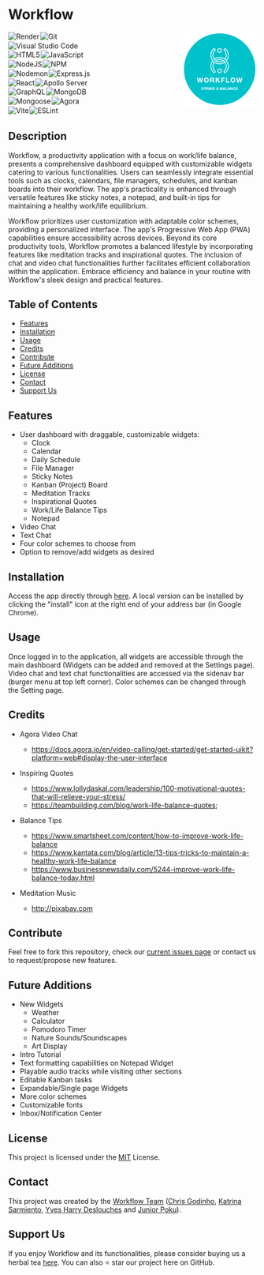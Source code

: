 # Workflow

<a href="https://workflow-oj8s.onrender.com/">
  <img src="./client/public/readme_logo.png" height="150px" align="right" />
</a>

<div style="display: flex; flex-wrap: wrap; width: 35%">

<a href="https://render.com" style="text-decoration: none; margin-right: 1%; margin-bottom: 1%">
  <img alt="Render" src="https://img.shields.io/badge/Render-grey?style=for-the-badge&logo=render&logoColor=46E3B7">
</a>

<a href="https://git-scm.com/" style="text-decoration: none; margin-right: 1%; margin-bottom: 1%">
  <img alt="Git" src="https://img.shields.io/badge/Git-grey?style=for-the-badge&logo=git&logoColor=F05032">
</a>

<a href="https://code.visualstudio.com/" style="text-decoration: none; margin-right: 1%; margin-bottom: 1%">
  <img alt="Visual Studio Code" src="https://img.shields.io/badge/Visual_Studio_Code-grey?style=for-the-badge&logo=visual-studio-code&logoColor=007ACC">
</a>

<a href="https://developer.mozilla.org/en-US/docs/Web/Guide/HTML/HTML5" style="text-decoration: none; margin-right: 1%; margin-bottom: 1%">
  <img alt="HTML5" src="https://img.shields.io/badge/HTML5-grey?style=for-the-badge&logo=html5&logoColor=E34F26">
</a>

<a href="https://developer.mozilla.org/en-US/docs/Web/JavaScript" style="text-decoration: none; margin-right: 1%; margin-bottom: 1%">
  <img alt="JavaScript" src="https://img.shields.io/badge/JavaScript-grey?style=for-the-badge&logo=javascript">
</a>

<a href="https://nodejs.org/" style="text-decoration: none; margin-right: 1%; margin-bottom: 1%">
  <img alt="NodeJS" src="https://img.shields.io/badge/node.js-grey?style=for-the-badge&logo=node.js&logoColor=339933">
</a>

<a href="https://www.npmjs.com/" style="text-decoration: none; margin-right: 1%; margin-bottom: 1%">
  <img alt="NPM" src="https://img.shields.io/badge/NPM-grey?style=for-the-badge&logo=npm&logoColor=CB3837">
</a>

<a href="https://nodemon.io/" style="text-decoration: none; margin-right: 1%; margin-bottom: 1%">
  <img alt="Nodemon" src="https://img.shields.io/badge/Nodemon-grey?style=for-the-badge&logo=nodemon&logoColor=76D04B">
</a>

<a href="https://expressjs.com/" style="text-decoration: none; margin-right: 1%; margin-bottom: 1%">
  <img alt="Express.js" src="https://img.shields.io/badge/express.js-grey?style=for-the-badge&logo=express&logoColor=000000">
</a>

<a href="https://reactjs.org/" style="text-decoration: none; margin-right: 1%; margin-bottom: 1%">
  <img alt="React" src="https://img.shields.io/badge/React-grey?style=for-the-badge&logo=react&logoColor=61DAFB">
</a>

<a href="https://www.apollographql.com/" style="text-decoration: none; margin-right: 1%; margin-bottom: 1%">
  <img alt="Apollo Server" src="https://img.shields.io/badge/apollo-grey?style=for-the-badge&logo=apollo-graphql&logoColor=311C87">
</a>

<a href="https://graphql.org/" style="text-decoration: none; margin-right: 1%; margin-bottom: 1%">
  <img alt="GraphQL" src="https://img.shields.io/badge/graphql-grey?style=for-the-badge&logo=graphql&logoColor=E10098">
</a>

<a href="https://www.mongodb.com/" style="text-decoration: none; margin-right: 1%; margin-bottom: 1%">
  <img alt="MongoDB" src="https://img.shields.io/badge/mongodb-grey?style=for-the-badge&logo=mongodb&logoColor=47A248">
</a>

<a href="https://mongoosejs.com/" style="text-decoration: none; margin-right: 1%; margin-bottom: 1%">
  <img alt="Mongoose" src="https://img.shields.io/badge/mongoose-grey?style=for-the-badge&logo=mongoose&logoColor=880000">
</a>

<a href="https://www.agora.io/en/" style="text-decoration: none; margin-right: 1%; margin-bottom: 1%">
  <img alt="Agora" src="https://img.shields.io/badge/agora-grey?style=for-the-badge&logo=agora&logoColor=099DFD">
</a>

<a href="https://vitejs.dev/" style="text-decoration: none; margin-right: 1%; margin-bottom: 1%">
  <img alt="Vite" src="https://img.shields.io/badge/vite-grey?style=for-the-badge&logo=vite&logoColor=646CFF">
</a>

<a href="https://eslint.org/" style="text-decoration: none; margin-right: 1%; margin-bottom: 1%">
  <img alt="ESLint" src="https://img.shields.io/badge/ESLint-grey?style=for-the-badge&logo=eslint&logoColor=4B32C3">
</a>

</div>

## Description

Workflow, a productivity application with a focus on work/life balance, presents a comprehensive dashboard equipped with customizable widgets catering to various functionalities. Users can seamlessly integrate essential tools such as clocks, calendars, file managers, schedules, and kanban boards into their workflow. The app's practicality is enhanced through versatile features like sticky notes, a notepad, and built-in tips for maintaining a healthy work/life equilibrium.

Workflow prioritizes user customization with adaptable color schemes, providing a personalized interface. The app's Progressive Web App (PWA) capabilities ensure accessibility across devices. Beyond its core productivity tools, Workflow promotes a balanced lifestyle by incorporating features like meditation tracks and inspirational quotes. The inclusion of chat and video chat functionalities further facilitates efficient collaboration within the application. Embrace efficiency and balance in your routine with Workflow's sleek design and practical features.

## Table of Contents

- [Features](#features)
- [Installation](#installation)
- [Usage](#usage)
- [Credits](#credits)
- [Contribute](#contribute)
- [Future Additions](#future-additions)
- [License](#license)
- [Contact](#contact)
- [Support Us](#support-us)

## Features

- User dashboard with draggable, customizable widgets:
    - Clock
    - Calendar
    - Daily Schedule
    - File Manager
    - Sticky Notes
    - Kanban (Project) Board
    - Meditation Tracks
    - Inspirational Quotes
    - Work/Life Balance Tips
    - Notepad
- Video Chat
- Text Chat
- Four color schemes to choose from
- Option to remove/add widgets as desired

## Installation

Access the app directly through [here](<https://workflow-oj8s.onrender.com/>). A local version can be installed by clicking the "install" icon at the right end of your address bar (in Google Chrome).

## Usage

Once logged in to the application, all widgets are accessible through the main dashboard (Widgets can be added and removed at the Settings page). Video chat and text chat functionalities are accessed via the sidenav bar (burger menu at top left corner). Color schemes can be changed through the Setting page.

## Credits

- Agora Video Chat
    - <https://docs.agora.io/en/video-calling/get-started/get-started-uikit?platform=web#display-the-user-interface>

- Inspiring Quotes
    - <https://www.lollydaskal.com/leadership/100-motivational-quotes-that-will-relieve-your-stress/>
    - <https://teambuilding.com/blog/work-life-balance-quotes>;

- Balance Tips
    - <https://www.smartsheet.com/content/how-to-improve-work-life-balance>
    - <https://www.kantata.com/blog/article/13-tips-tricks-to-maintain-a-healthy-work-life-balance>
    - <https://www.businessnewsdaily.com/5244-improve-work-life-balance-today.html>

- Meditation Music
    - <http://pixabay.com>

## Contribute

Feel free to fork this repository, check our [current issues page](<https://github.com/project3-team3/workflow-app/issues>) or contact us to request/propose new features.

## Future Additions

- New Widgets
    - Weather
    - Calculator
    - Pomodoro Timer
    - Nature Sounds/Soundscapes
    - Art Display
- Intro Tutorial
- Text formatting capabilities on Notepad Widget
- Playable audio tracks while visiting other sections
- Editable Kanban tasks
- Expandable/Single page Widgets
- More color schemes
- Customizable fonts
- Inbox/Notification Center

## License

This project is licensed under the [MIT](/LICENSE) License.

## Contact

This project was created by the [Workflow Team](<https://github.com/project3-team3>) ([Chris Godinho](<https://github.com/chris-godinho>), [Katrina Sarmiento](<https://github.com/KitSarmiento>), [Yves Harry Deslouches](<https://github.com/YvesHarry>) and [Junior Poku](<https://github.com/Junya-jp>)).

## Support Us

If you enjoy Workflow and its functionalities, please consider buying us a herbal tea [here](<https://donate.stripe.com/00gaEI7Dsakm8ZWbII>). You can also :star: star our project here on GitHub.